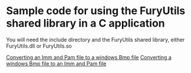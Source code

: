 # Sample code for using the FuryUtils shared library in a C application

You will need the include directory and the FuryUtils shared library,  either FuryUtils.dll or FuryUtils.so

[Converting an Imm and Pam file to a windows Bmp file](../Utils/C_Samples/imm2bmp.c)
[Converting a windows Bmp file to an Imm and Pam file](../Utils/C_Samples/bmp2imm.c)